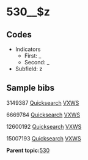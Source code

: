# 530\_\_$z

## Codes

-   Indicators
    -   First: \_
    -   Second: \_
-   Subfield: z

## Sample bibs

3149387 [Quicksearch](https://search.library.yale.edu/catalog/3149387) [VXWS](http://prodorbis.library.yale.edu:7014/vxws/GetHoldingsService?bibId=3149387)

6669784 [Quicksearch](https://search.library.yale.edu/catalog/6669784) [VXWS](http://prodorbis.library.yale.edu:7014/vxws/GetHoldingsService?bibId=6669784)

12600192 [Quicksearch](https://search.library.yale.edu/catalog/12600192) [VXWS](http://prodorbis.library.yale.edu:7014/vxws/GetHoldingsService?bibId=12600192)

15007193 [Quicksearch](https://search.library.yale.edu/catalog/15007193) [VXWS](http://prodorbis.library.yale.edu:7014/vxws/GetHoldingsService?bibId=15007193)

**Parent topic:**[530](../../tags/530/530.md)

